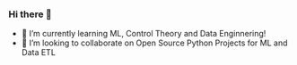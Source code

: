 ### Hi there 👋

- 🌱 I’m currently learning ML, Control Theory and Data Enginnering!
- 👯 I’m looking to collaborate on Open Source Python Projects for ML and Data ETL
<!--
**V-Tomanik/V-Tomanik** is a ✨ _special_ ✨ repository because its `README.md` (this file) appears on your GitHub profile.

Here are some ideas to get you started:

- 🔭 I’m currently working on ...
- 🌱 I’m currently learning ...
- 👯 I’m looking to collaborate on ...
- 🤔 I’m looking for help with ...
- 💬 Ask me about ...
- 📫 How to reach me: ...
- 😄 Pronouns: ...
- ⚡ Fun fact: ...
-->
